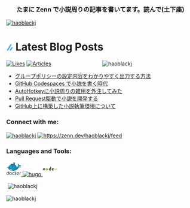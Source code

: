 <h3 align="center">たまに Zenn で小説周りの記事を書いてます。読んで(土下座)</h3>

<p align="left"> <a href="https://github.com/ryo-ma/github-profile-trophy"><img src="https://github-profile-trophy.vercel.app/?username=haoblackj" alt="haoblackj" /></a> </p>

# ![zenn](./icon/zenn.png) Latest Blog Posts
<p><img align="right" width="49%" src="https://github-readme-stats.vercel.app/api/top-langs?username=haoblackj&show_icons=true&locale=en&layout=compact" alt="haoblackj"/></p>

[![Likes](https://badgen.org/img/zenn/haoblackj/likes?style=plastic&label=Likes+%40haoblackj)](https://zenn.dev/haoblackj)
[![Articles](https://badgen.org/img/zenn/haoblackj/articles?style=plastic&label=Articles+%40haoblackj)](https://zenn.dev/haoblackj)

<!-- BLOG-POST-LIST:START -->
- [グループポリシーの設定内容をわかりやすく出力する方法](https://zenn.dev/haoblackj/articles/easy2read-group-policy-report)
- [GitHub Codespaces で小説を書く時代](https://zenn.dev/haoblackj/articles/novel-codespaces)
- [AutoHotkeyに小説周りの雑用を外注してみた](https://zenn.dev/haoblackj/articles/93238d01d739bc)
- [Pull Request駆動で小説を開発する](https://zenn.dev/haoblackj/articles/manuscript_compare_by_pr)
- [GitHub上に構築した小説執筆環境について](https://zenn.dev/haoblackj/articles/8cbadb26ca16e4)
<!-- BLOG-POST-LIST:END -->

<h3 align="left">Connect with me:</h3>
<p align="left">
<a href="https://twitter.com/haoblackj" target="blank"><img align="center" src="https://raw.githubusercontent.com/rahuldkjain/github-profile-readme-generator/master/src/images/icons/Social/twitter.svg" alt="haoblackj" height="30" width="40" /></a>
<a href="/https://zenn.dev/haoblackj/feed" target="blank"><img align="center" src="https://raw.githubusercontent.com/rahuldkjain/github-profile-readme-generator/master/src/images/icons/Social/rss.svg" alt="https://zenn.dev/haoblackj/feed" height="30" width="40" /></a>
</p>

<h3 align="left">Languages and Tools:</h3>
<p align="left"> <a href="https://www.docker.com/" target="_blank" rel="noreferrer"> <img src="https://raw.githubusercontent.com/devicons/devicon/master/icons/docker/docker-original-wordmark.svg" alt="docker" width="40" height="40"/> </a> <a href="https://gohugo.io/" target="_blank" rel="noreferrer"> <img src="https://api.iconify.design/logos-hugo.svg" alt="hugo" width="40" height="40"/> </a> <a href="https://nodejs.org" target="_blank" rel="noreferrer"> <img src="https://raw.githubusercontent.com/devicons/devicon/master/icons/nodejs/nodejs-original-wordmark.svg" alt="nodejs" width="40" height="40"/> </a> </p>

<p>&nbsp;<img align="center" src="https://github-readme-stats.vercel.app/api?username=haoblackj&show_icons=true&locale=ja" alt="haoblackj" /></p>

<p><img align="center" src="https://github-readme-streak-stats.herokuapp.com/?user=haoblackj&" alt="haoblackj" /></p>
